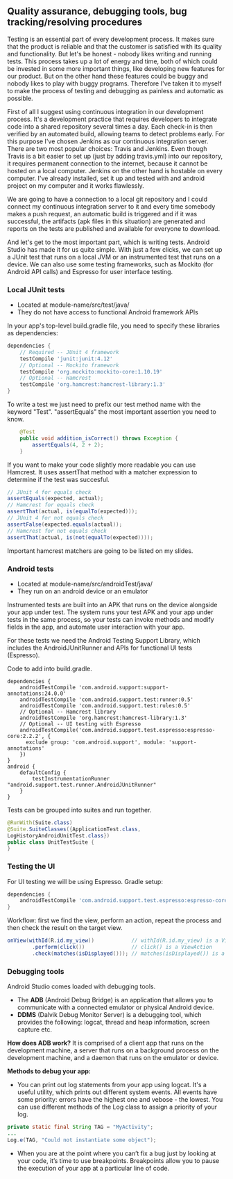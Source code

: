## Quality assurance, debugging tools, bug tracking/resolving procedures

Testing is an essential part of every development process. It makes sure that the product is reliable and that the customer is satisfied with its quality and functionality. But let's be honest - nobody likes writing and running tests. This process takes up a lot of energy and time, both of which could be invested in some more important things, like developing new features for our product. But on the other hand these features could be buggy and nobody likes to play with buggy programs. Therefore I've taken it to myself to make the process of testing and debugging as painless and automatic as possible.

First of all I suggest using continuous integration in our development process. It's a development practice that requires developers to integrate code into a shared repository several times a day. Each check-in is then verified by an automated build, allowing teams to detect problems early. For this purpose I've chosen Jenkins as our continuous integration server. There are two most popular choices: Travis and Jenkins. Even though Travis is a bit easier to set up (just by adding travis.yml) into our repository, it requires permanent connection to the internet, because it cannot be hosted on a local computer. Jenkins on the other hand is hostable on every computer. I've already installed, set it up and tested with and android project on my computer and it works flawlessly.

We are going to have a connection to a local git repository and I could connect my continuous integration server to it and every time somebody makes a push request, an automatic build is triggered and if it was successful, the artifacts (apk files in this situation) are generated and reports on the tests are published and available for everyone to download.

And let's get to the most important part, which is writing tests. Android Studio has made it for us quite simple. With just a few clicks, we can set up a JUnit test that runs on a local JVM or an instrumented test that runs on a device. We can also use some testing frameworks, such as Mockito (for Android API calls) and Espresso for user interface testing.

### Local JUnit tests

* Located at module-name/src/test/java/
* They do not have access to functional Android framework APIs

In your app's top-level build.gradle file, you need to specify these libraries as dependencies:

```gradle
dependencies {
    // Required -- JUnit 4 framework
    testCompile 'junit:junit:4.12'
    // Optional -- Mockito framework
    testCompile 'org.mockito:mockito-core:1.10.19'
    // Optional -- Hamcrest
    testCompile 'org.hamcrest:hamcrest-library:1.3'
}
```

To write a test we just need to prefix our test method name with the keyword "Test".  "assertEquals" the most important assertion you need to know.

```java
    @Test
    public void addition_isCorrect() throws Exception {
        assertEquals(4, 2 + 2);
    }
```

If you want to make your code slightly more readable you can use Hamcrest. It uses assertThat method with a matcher expression to determine if the test was succesful.

```java
// JUnit 4 for equals check
assertEquals(expected, actual);
// Hamcrest for equals check
assertThat(actual, is(equalTo(expected)));
// JUnit 4 for not equals check
assertFalse(expected.equals(actual));
// Hamcrest for not equals check
assertThat(actual, is(not(equalTo(expected))));
```

Important hamcrest matchers are going to be listed on my slides.

### Android tests

* Located at module-name/src/androidTest/java/
* They run on an android device or an emulator

Instrumented tests are built into an APK that runs on the device alongside your app under test. The system runs your test APK and your app under tests in the same process, so your tests can invoke methods and modify fields in the app, and automate user interaction with your app.

For these tests we need the Android Testing Support Library, which includes the AndroidJUnitRunner and APIs for functional UI tests (Espresso).

Code to add into build.gradle.

```
dependencies {
    androidTestCompile 'com.android.support:support-annotations:24.0.0'
    androidTestCompile 'com.android.support.test:runner:0.5'
    androidTestCompile 'com.android.support.test:rules:0.5'
    // Optional -- Hamcrest library
    androidTestCompile 'org.hamcrest:hamcrest-library:1.3'
    // Optional -- UI testing with Espresso
    androidTestCompile('com.android.support.test.espresso:espresso-core:2.2.2', {
      exclude group: 'com.android.support', module: 'support-annotations'
    })
}
android {
    defaultConfig {
        testInstrumentationRunner "android.support.test.runner.AndroidJUnitRunner"
    }
}
```

Tests can be grouped into suites and run together.

```java
@RunWith(Suite.class)
@Suite.SuiteClasses({ApplicationTest.class,
LogHistoryAndroidUnitTest.class})
public class UnitTestSuite {
}
```

### Testing the UI

For UI testing we will be using Espresso. Gradle setup:

```gradle
dependencies {
    androidTestCompile 'com.android.support.test.espresso:espresso-core:2.2.1'
}
```

Workflow: first we find the view, perform an action, repeat the process and then check the result on the target view.

```java
onView(withId(R.id.my_view))            // withId(R.id.my_view) is a ViewMatcher
        .perform(click())               // click() is a ViewAction
        .check(matches(isDisplayed())); // matches(isDisplayed()) is a ViewAssertion
```

### Debugging tools

Android Studio comes loaded with debugging tools.

* The **ADB** (Android Debug Bridge) is an application that allows you to communicate with a connected emulator or physical Android device.
* **DDMS** (Dalvik Debug Monitor Server) is a debugging tool, which provides the following: logcat, thread and heap information, screen capture etc.

**How does ADB work?** It is comprised of a client app that runs on the development machine, a server that runs on a background process on the development machine, and a daemon that runs on the emulator or device.

**Methods to debug your app:**

* You can print out log statements from your app using logcat. It's a useful utility, which prints out different system events. All events have some priority: errors have the highest one and vebose - the lowest. You can use different methods of the Log class to assign a priority of your log.

```java
private static final String TAG = "MyActivity";
...
Log.e(TAG, "Could not instantiate some object");
```

* When you are at the point where you can’t fix a bug just by looking at your code, it’s time to use breakpoints. Breakpoints allow you to pause the execution of your app at a particular line of code.

